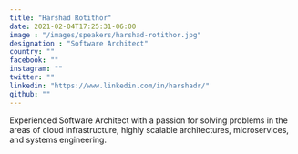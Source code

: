 ```yaml
---
title: "Harshad Rotithor"
date: 2021-02-04T17:25:31-06:00
image : "/images/speakers/harshad-rotithor.jpg"
designation : "Software Architect"
country: ""
facebook: ""
instagram: ""
twitter: ""
linkedin: "https://www.linkedin.com/in/harshadr/"
github: ""
---
```


Experienced Software Architect with a passion for solving problems in the areas of cloud infrastructure, highly scalable architectures, microservices, and systems engineering.
